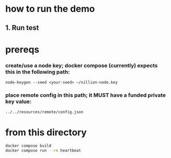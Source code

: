 # how to run the demo

## 1. Run test
# prereqs

### create/use a node key; docker compose (currently) expects this in the following path:
```shell
node-keygen --seed <your-seed> ~/nillion-node.key
```

### place remote config in this path; it MUST have a funded private key value:
```shell
../../resources/remote/config.json
```

# from this directory
```bash
docker compose build
docker compose run --rm heartbeat
```
